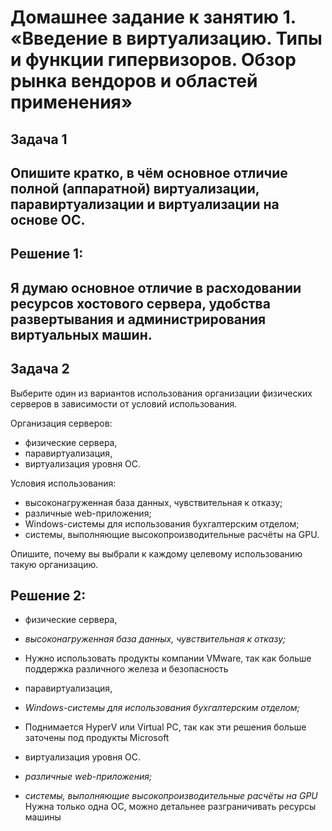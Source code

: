# Домашнее задание к занятию 1.  «Введение в виртуализацию. Типы и функции гипервизоров. Обзор рынка вендоров и областей применения»
## Задача 1

Опишите кратко, в чём основное отличие полной (аппаратной) виртуализации, паравиртуализации и виртуализации на основе ОС.
---
## Решение 1:

Я думаю основное отличие в расходовании ресурсов хостового сервера, удобства развертывания и администрирования виртуальных машин.
---
## Задача 2

Выберите один из вариантов использования организации физических серверов в зависимости от условий использования.

Организация серверов:

- физические сервера,
- паравиртуализация,
- виртуализация уровня ОС.

Условия использования:

- высоконагруженная база данных, чувствительная к отказу;
- различные web-приложения;
- Windows-системы для использования бухгалтерским отделом;
- системы, выполняющие высокопроизводительные расчёты на GPU.

Опишите, почему вы выбрали к каждому целевому использованию такую организацию.

## Решение 2:

- физические сервера,
- *высоконагруженная база данных, чувствительная к отказу;*
- Нужно использовать продукты компании VMware, так как больше поддержка различного железа и безопасность

- паравиртуализация,
- *Windows-системы для использования бухгалтерским отделом;*
- Поднимается HyperV или Virtual PC, так как эти решения больше заточены под продукты Microsoft

- виртуализация уровня ОС.
- *различные web-приложения;*
- *системы, выполняющие высокопроизводительные расчёты на GPU*
Нужна только одна ОС, можно детальнее разграничивать ресурсы машины

